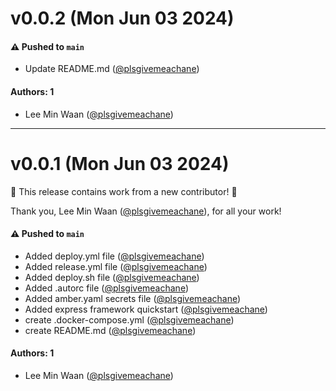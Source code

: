 # v0.0.2 (Mon Jun 03 2024)

#### ⚠️ Pushed to `main`

- Update README.md ([@plsgivemeachane](https://github.com/plsgivemeachane))

#### Authors: 1

- Lee Min Waan ([@plsgivemeachane](https://github.com/plsgivemeachane))

---

# v0.0.1 (Mon Jun 03 2024)

:tada: This release contains work from a new contributor! :tada:

Thank you, Lee Min Waan ([@plsgivemeachane](https://github.com/plsgivemeachane)), for all your work!

#### ⚠️ Pushed to `main`

- Added deploy.yml file ([@plsgivemeachane](https://github.com/plsgivemeachane))
- Added release.yml file ([@plsgivemeachane](https://github.com/plsgivemeachane))
- Added deploy.sh file ([@plsgivemeachane](https://github.com/plsgivemeachane))
- Added .autorc file ([@plsgivemeachane](https://github.com/plsgivemeachane))
- Added amber.yaml secrets file ([@plsgivemeachane](https://github.com/plsgivemeachane))
- Added express framework quickstart ([@plsgivemeachane](https://github.com/plsgivemeachane))
- create .docker-compose.yml ([@plsgivemeachane](https://github.com/plsgivemeachane))
- create README.md ([@plsgivemeachane](https://github.com/plsgivemeachane))

#### Authors: 1

- Lee Min Waan ([@plsgivemeachane](https://github.com/plsgivemeachane))
